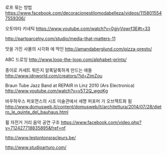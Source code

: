 로프 묶는 방법
https://www.facebook.com/decoracionestilomodabelleza/videos/1158015547559306/

오토마타 키네틱
https://www.youtube.com/watch?v=0gjyVqwrf3E#t=33

http://partparcelny.com/studio/media-that-matters-11

맛을 가진 사물의 시각화 에 딱인
http://amandaberglund.com/pizza-presto/

ABC 드로잉
http://www.loop-the-loop.com/alphabet-prints/

종이로 카세트 뭐든지 알록달록하게 만드는 애들
http://www.idnworld.com/creators/?id=ZimZou


Braun Tube Jazz Band at REPAIR in Linz 2010 (Ars Electronica)
http://www.youtube.com/watch?v=v5T2Q_wgoKg

바우하우스 퍼포먼스의 시조 미술관에서 세명 퍼포머 가 오브젝트화 됨
http://www.domusweb.it/content/domusweb/it/architettura/2014/07/28/dietro_le_quinte_del_bauhaus.html

휠 자전거 거리 음악 공연 구조
https://www.facebook.com/video.php?v=712427718835895&fref=nf

http://www.lestontonsracleurs.be/

http://www.studioarturo.com/